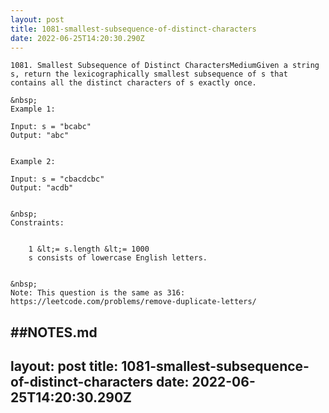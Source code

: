 ```yaml
---
layout: post
title: 1081-smallest-subsequence-of-distinct-characters
date: 2022-06-25T14:20:30.290Z
---
```


```
1081. Smallest Subsequence of Distinct CharactersMediumGiven a string s, return the lexicographically smallest subsequence of s that contains all the distinct characters of s exactly once.

&nbsp;
Example 1:

Input: s = "bcabc"
Output: "abc"


Example 2:

Input: s = "cbacdcbc"
Output: "acdb"


&nbsp;
Constraints:


	1 &lt;= s.length &lt;= 1000
	s consists of lowercase English letters.


&nbsp;
Note: This question is the same as 316: https://leetcode.com/problems/remove-duplicate-letters/ 
```

##NOTES.md
 ---
layout: post
title: 1081-smallest-subsequence-of-distinct-characters
date: 2022-06-25T14:20:30.290Z
---

```
​ 
```
